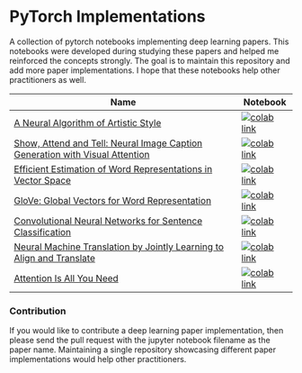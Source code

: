 # PyTorch Implementations

A collection of pytorch notebooks implementing deep learning papers. This notebooks were developed during studying these papers and helped me reinforced the concepts strongly. The goal is to maintain this repository and add more paper implementations. I hope that these notebooks help other practitioners as well.


Name | Notebook
--- | ---
[A Neural Algorithm of Artistic Style](https://arxiv.org/pdf/1508.06576.pdf) | [![colab link](https://colab.research.google.com/assets/colab-badge.svg)](https://colab.research.google.com/github/jaygala24/pytorch-implementations/blob/master/A%20Neural%20Algorithm%20of%20Artistic%20Style.ipynb)
[Show, Attend and Tell: Neural Image Caption Generation with Visual Attention](https://arxiv.org/pdf/1502.03044.pdf) | [![colab link](https://colab.research.google.com/assets/colab-badge.svg)](https://colab.research.google.com/github/jaygala24/pytorch-implementations/blob/master/Show%2C%20Attend%20and%20Tell.ipynb)
[Efficient Estimation of Word Representations in Vector Space](https://arxiv.org/pdf/1301.3781.pdf) | [![colab link](https://colab.research.google.com/assets/colab-badge.svg)](https://colab.research.google.com/github/jaygala24/pytorch-implementations/blob/master/Efficient%20Estimation%20of%20Word%20Representations%20in%20Vector%20Space.ipynb)
[GloVe: Global Vectors for Word Representation](https://nlp.stanford.edu/pubs/glove.pdf) | [![colab link](https://colab.research.google.com/assets/colab-badge.svg)](https://colab.research.google.com/github/jaygala24/pytorch-implementations/blob/master/Global%20Vectors%20for%20Word%20Representation.ipynb)
[Convolutional Neural Networks for Sentence Classification](https://arxiv.org/pdf/1408.5882.pdf) | [![colab link](https://colab.research.google.com/assets/colab-badge.svg)](https://colab.research.google.com/github/jaygala24/pytorch-implementations/blob/master/Convolutional%20Neural%20Networks%20for%20Sentence%20Classification.ipynb)
[Neural Machine Translation by Jointly Learning to Align and Translate](https://arxiv.org/pdf/1409.0473.pdf) | [![colab link](https://colab.research.google.com/assets/colab-badge.svg)](https://colab.research.google.com/github/jaygala24/pytorch-implementations/blob/master/Neural%20Machine%20Translation%20by%20Jointly%20Learning%20to%20Align%20and%20Translate.ipynb)
[Attention Is All You Need](https://arxiv.org/abs/1706.03762) | [![colab link](https://colab.research.google.com/assets/colab-badge.svg)](https://colab.research.google.com/github/jaygala24/pytorch-implementations/blob/master/Attention%20Is%20All%20You%20Need.ipynb)


### Contribution

If you would like to contribute a deep learning paper implementation, then please send the pull request with the jupyter notebook filename as the paper name. Maintaining a single repository showcasing different paper implementations would help other practitioners.
